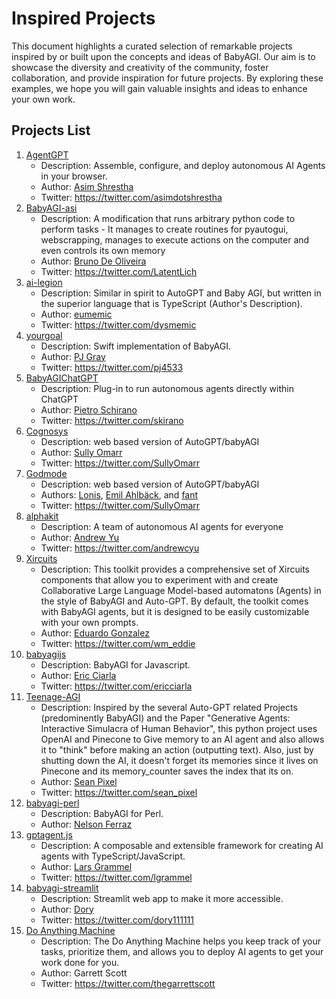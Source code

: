 # Inspired Projects

This document highlights a curated selection of remarkable projects inspired by or built upon the concepts and ideas of BabyAGI. Our aim is to showcase the diversity and creativity of the community, foster collaboration, and provide inspiration for future projects. By exploring these examples, we hope you will gain valuable insights and ideas to enhance your own work.

## Projects List

1. [AgentGPT](https://github.com/reworkd/AgentGPT)
   - Description: Assemble, configure, and deploy autonomous AI Agents in your browser.
   - Author: [Asim Shrestha](https://github.com/asim-shrestha)
   - Twitter: https://twitter.com/asimdotshrestha
2. [BabyAGI-asi](https://github.com/oliveirabruno01/babyagi-asi)
   - Description: A modification that runs arbitrary python code to perform tasks -  It manages to create routines for pyautogui, webscrapping, manages to execute actions on the computer and even controls its own memory
   - Author: [Bruno De Oliveira](https://github.com/oliveirabruno01)
   - Twitter: https://twitter.com/LatentLich
3. [ai-legion](https://github.com/eumemic/ai-legion)
   - Description: Similar in spirit to AutoGPT and Baby AGI, but written in the superior language that is TypeScript (Author's Description).
   - Author: [eumemic](https://github.com/eumemic)
   - Twitter: https://twitter.com/dysmemic
4. [yourgoal](https://github.com/pj4533/yourgoal)
   - Description: Swift implementation of BabyAGI.
   - Author: [PJ Gray](https://github.com/pj4533)
   - Twitter: https://twitter.com/pj4533
5. [BabyAGIChatGPT](https://replit.com/@Skirano/BabyAGIChatGPT?v=1)
   - Description: Plug-in to run autonomous agents directly within ChatGPT
   - Author: [Pietro Schirano](https://replit.com/@Skirano)
   - Twitter: https://twitter.com/skirano
6. [Cognosys](https://www.cognosys.ai/)
   - Description: web based version of AutoGPT/babyAGI
   - Author: [Sully Omarr](https://github.com/sullyo)
   - Twitter: https://twitter.com/SullyOmarr
7. [Godmode](https://godmode.space/)
   - Description: web based version of AutoGPT/babyAGI
   - Authors: [Lonis](https://twitter.com/_Lonis_), [Emil Ahlbäck](https://github.com/FOLLGAD), and [fant](https://twitter.com/da_fant)
   - Twitter: https://twitter.com/SullyOmarr
8. [alphakit](https://alphakit.ai/)
   - Description: A team of autonomous AI agents for everyone
   - Author: [Andrew Yu](https://github.com/andrewyu0)
   - Twitter: https://twitter.com/andrewcyu
9. [Xircuits](https://github.com/XpressAI/xai-gpt-agent-toolkit)
   - Description: This toolkit provides a comprehensive set of Xircuits components that allow you to experiment with and create Collaborative Large Language Model-based automatons (Agents) in the style of BabyAGI and Auto-GPT. By default, the toolkit comes with BabyAGI agents, but it is designed to be easily customizable with your own prompts.
   - Author: [Eduardo Gonzalez](https://github.com/wmeddie)
   - Twitter: https://twitter.com/wm_eddie
10. [babyagijs](https://github.com/ericciarla/babyagijs)
    - Description: BabyAGI for Javascript.
    - Author: [Eric Ciarla](https://github.com/ericciarla)
    - Twitter: https://twitter.com/ericciarla
11. [Teenage-AGI](https://github.com/seanpixel/Teenage-AGI)
    - Description: Inspired by the several Auto-GPT related Projects (predominently BabyAGI) and the Paper "Generative Agents: Interactive Simulacra of Human Behavior", this python project uses OpenAI and Pinecone to Give memory to an AI agent and also allows it to "think" before making an action (outputting text). Also, just by shutting down the AI, it doesn't forget its memories since it lives on Pinecone and its memory_counter saves the index that its on.
    - Author: [Sean Pixel](https://github.com/seanpixel)
    - Twitter: https://twitter.com/sean_pixel
12. [babyagi-perl](https://github.com/nferraz/babyagi-perl)
    - Description: BabyAGI for Perl.
    - Author: [Nelson Ferraz](https://github.com/nelson-ferraz)
13. [gptagent.js](https://github.com/lgrammel/gptagent.js)
    - Description: A composable and extensible framework for creating AI agents with TypeScript/JavaScript.
    - Author: [Lars Grammel](https://github.com/lgrammel)
    - Twitter: https://twitter.com/lgrammel
14. [babyagi-streamlit](https://github.com/dory111111/babyagi-streamlit)
    - Description: Streamlit web app to make it more accessible.
    - Author: [Dory](https://github.com/dory111111)
    - Twitter: https://twitter.com/dory111111
15. [Do Anything Machine](https://www.doanythingmachine.com/)
    - Description: The Do Anything Machine helps you keep track of your tasks, prioritize them, and allows you to deploy AI agents to get your work done for you.
    - Author: Garrett Scott
    - Twitter: https://twitter.com/thegarrettscott
